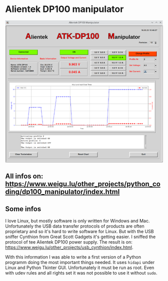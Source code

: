 # Alientek DP100 manipulator

![DP100 manipulator](png/DP100_manipulator_800.png "DP100 manipulator")

## All infos on: <https://www.weigu.lu/other_projects/python_coding/dp100_manipulator/index.html>

## Some infos

I love Linux, but mostly software is only written for Windows and Mac. Unfortunately the USB data transfer protocols of products 
are often proprietary and so it's hard to write software for Linux. But with the USB sniffer Cynthion from Great Scott Gadgets it's getting easier.
I sniffed the protocol of tee Alientek DP100 power supply. The result is on: <https://www.weigu.lu/other_projects/usb_cynthion/index.html>.

With this information I was able to write a first version of a Python programm doing the most important things needed. 
It uses `hidapi` under Linux and Python Tkinter GUI. Unfortunately it must be run as root. Even with udev rules and all rights set it was not possible
to use it without `sudo`.
